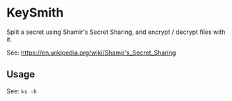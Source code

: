 # KeySmith

Split a secret using Shamir's Secret Sharing, and encrypt / decrypt files with it.

See: https://en.wikipedia.org/wiki/Shamir's_Secret_Sharing

## Usage

See: `ks -h`

